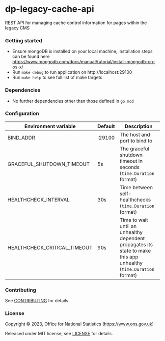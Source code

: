 # dp-legacy-cache-api
REST API for managing cache control information for pages within the legacy CMS

### Getting started
* Ensure mongoDB is installed on your local machine, installation steps can be found here https://www.mongodb.com/docs/manual/tutorial/install-mongodb-on-os-x/
* Run `make debug` to run application on http://localhost:29100
* Run `make help` to see full list of make targets

### Dependencies

* No further dependencies other than those defined in `go.mod`

### Configuration

| Environment variable         | Default | Description                                                                                                        |
|------------------------------|---------|--------------------------------------------------------------------------------------------------------------------|
| BIND_ADDR                    | :29100  | The host and port to bind to                                                                                       |
| GRACEFUL_SHUTDOWN_TIMEOUT    | 5s      | The graceful shutdown timeout in seconds (`time.Duration` format)                                                  |
| HEALTHCHECK_INTERVAL         | 30s     | Time between self-healthchecks (`time.Duration` format)                                                            |
| HEALTHCHECK_CRITICAL_TIMEOUT | 90s     | Time to wait until an unhealthy dependent propagates its state to make this app unhealthy (`time.Duration` format) |

### Contributing

See [CONTRIBUTING](CONTRIBUTING.md) for details.

### License

Copyright © 2023, Office for National Statistics (https://www.ons.gov.uk)

Released under MIT license, see [LICENSE](LICENSE.md) for details.
